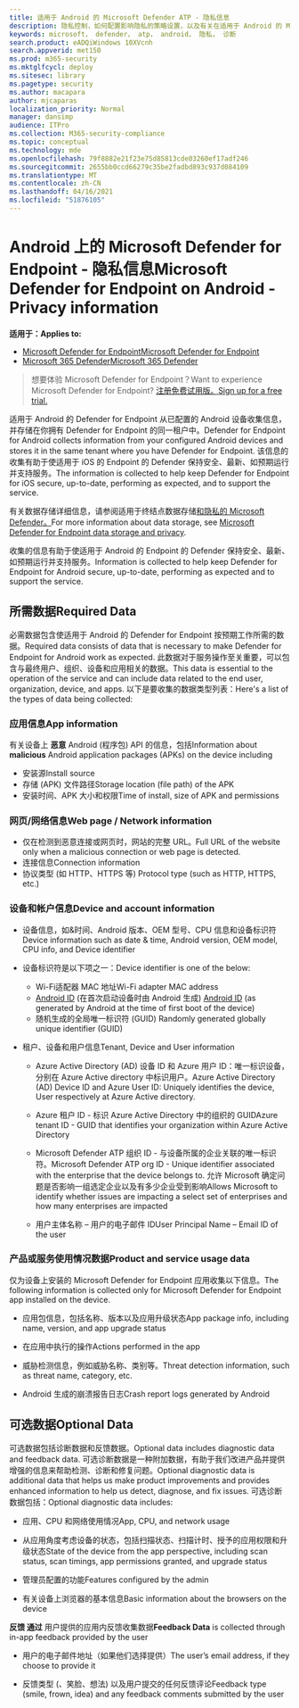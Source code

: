 ```yaml
---
title: 适用于 Android 的 Microsoft Defender ATP - 隐私信息
description: 隐私控制，如何配置影响隐私的策略设置，以及有关在适用于 Android 的 Microsoft Defender ATP 中收集的诊断数据的信息。
keywords: microsoft， defender， atp， android， 隐私， 诊断
search.product: eADQiWindows 10XVcnh
search.appverid: met150
ms.prod: m365-security
ms.mktglfcycl: deploy
ms.sitesec: library
ms.pagetype: security
ms.author: macapara
author: mjcaparas
localization_priority: Normal
manager: dansimp
audience: ITPro
ms.collection: M365-security-compliance
ms.topic: conceptual
ms.technology: mde
ms.openlocfilehash: 79f8882e21f23e75d85813cde03260ef17adf246
ms.sourcegitcommit: 2655bb0ccd66279c35be2fadbd893c937d084109
ms.translationtype: MT
ms.contentlocale: zh-CN
ms.lasthandoff: 04/16/2021
ms.locfileid: "51876105"
---
```

#  <a name="microsoft-defender-for-endpoint-on-android---privacy-information"></a><span data-ttu-id="fa014-104">Android 上的 Microsoft Defender for Endpoint - 隐私信息</span><span class="sxs-lookup"><span data-stu-id="fa014-104">Microsoft Defender for Endpoint on Android - Privacy information</span></span>

<span data-ttu-id="fa014-105">**适用于：**</span><span class="sxs-lookup"><span data-stu-id="fa014-105">**Applies to:**</span></span>
- [<span data-ttu-id="fa014-106">Microsoft Defender for Endpoint</span><span class="sxs-lookup"><span data-stu-id="fa014-106">Microsoft Defender for Endpoint</span></span>](https://go.microsoft.com/fwlink/p/?linkid=2154037)
- [<span data-ttu-id="fa014-107">Microsoft 365 Defender</span><span class="sxs-lookup"><span data-stu-id="fa014-107">Microsoft 365 Defender</span></span>](https://go.microsoft.com/fwlink/?linkid=2118804)

> <span data-ttu-id="fa014-108">想要体验 Microsoft Defender for Endpoint？</span><span class="sxs-lookup"><span data-stu-id="fa014-108">Want to experience Microsoft Defender for Endpoint?</span></span> [<span data-ttu-id="fa014-109">注册免费试用版。</span><span class="sxs-lookup"><span data-stu-id="fa014-109">Sign up for a free trial.</span></span>](https://www.microsoft.com/microsoft-365/windows/microsoft-defender-atp?ocid=docs-wdatp-exposedapis-abovefoldlink) 


<span data-ttu-id="fa014-110">适用于 Android 的 Defender for Endpoint 从已配置的 Android 设备收集信息，并存储在你拥有 Defender for Endpoint 的同一租户中。</span><span class="sxs-lookup"><span data-stu-id="fa014-110">Defender for Endpoint for Android collects information from your configured Android devices and stores it in the same tenant where you have Defender for Endpoint.</span></span> <span data-ttu-id="fa014-111">该信息的收集有助于使适用于 iOS 的 Endpoint 的 Defender 保持安全、最新、如预期运行并支持服务。</span><span class="sxs-lookup"><span data-stu-id="fa014-111">The information is collected to help keep Defender for Endpoint for iOS secure, up-to-date, performing as expected, and to support the service.</span></span>

<span data-ttu-id="fa014-112">有关数据存储详细信息，请参阅适用于终结点数据存储[和隐私的 Microsoft Defender。](data-storage-privacy.md)</span><span class="sxs-lookup"><span data-stu-id="fa014-112">For more information about data storage, see [Microsoft Defender for Endpoint data storage and privacy](data-storage-privacy.md).</span></span>

<span data-ttu-id="fa014-113">收集的信息有助于使适用于 Android 的 Endpoint 的 Defender 保持安全、最新、如预期运行并支持服务。</span><span class="sxs-lookup"><span data-stu-id="fa014-113">Information is collected to help keep Defender for Endpoint for Android secure, up-to-date, performing as expected and to support the service.</span></span>

## <a name="required-data"></a><span data-ttu-id="fa014-114">所需数据</span><span class="sxs-lookup"><span data-stu-id="fa014-114">Required Data</span></span> 

<span data-ttu-id="fa014-115">必需数据包含使适用于 Android 的 Defender for Endpoint 按预期工作所需的数据。</span><span class="sxs-lookup"><span data-stu-id="fa014-115">Required data consists of data that is necessary to make Defender for Endpoint for Android work as expected.</span></span> <span data-ttu-id="fa014-116">此数据对于服务操作至关重要，可以包含与最终用户、组织、设备和应用相关的数据。</span><span class="sxs-lookup"><span data-stu-id="fa014-116">This data is essential to the operation of the service and can include data related to the end user, organization, device, and apps.</span></span> <span data-ttu-id="fa014-117">以下是要收集的数据类型列表：</span><span class="sxs-lookup"><span data-stu-id="fa014-117">Here's a list of the types of data being collected:</span></span>

### <a name="app-information"></a><span data-ttu-id="fa014-118">应用信息</span><span class="sxs-lookup"><span data-stu-id="fa014-118">App information</span></span>

<span data-ttu-id="fa014-119">有关设备上 **恶意** Android (程序包) API 的信息，包括</span><span class="sxs-lookup"><span data-stu-id="fa014-119">Information about **malicious** Android application packages (APKs) on the device including</span></span>

-  <span data-ttu-id="fa014-120">安装源</span><span class="sxs-lookup"><span data-stu-id="fa014-120">Install source</span></span>
-  <span data-ttu-id="fa014-121">存储 (APK) 文件路径</span><span class="sxs-lookup"><span data-stu-id="fa014-121">Storage location (file path) of the APK</span></span>
-  <span data-ttu-id="fa014-122">安装时间、APK 大小和权限</span><span class="sxs-lookup"><span data-stu-id="fa014-122">Time of install, size of APK and permissions</span></span>

### <a name="web-page--network-information"></a><span data-ttu-id="fa014-123">网页/网络信息</span><span class="sxs-lookup"><span data-stu-id="fa014-123">Web page / Network information</span></span>

- <span data-ttu-id="fa014-124">仅在检测到恶意连接或网页时，网站的完整 URL。</span><span class="sxs-lookup"><span data-stu-id="fa014-124">Full URL of the website only when a malicious connection or web page is detected.</span></span>
- <span data-ttu-id="fa014-125">连接信息</span><span class="sxs-lookup"><span data-stu-id="fa014-125">Connection information</span></span>
- <span data-ttu-id="fa014-126">协议类型 (如 HTTP、HTTPS 等) </span><span class="sxs-lookup"><span data-stu-id="fa014-126">Protocol type (such as HTTP, HTTPS, etc.)</span></span>


### <a name="device-and-account-information"></a><span data-ttu-id="fa014-127">设备和帐户信息</span><span class="sxs-lookup"><span data-stu-id="fa014-127">Device and account information</span></span>

- <span data-ttu-id="fa014-128">设备信息，如&时间、Android 版本、OEM 型号、CPU 信息和设备标识符</span><span class="sxs-lookup"><span data-stu-id="fa014-128">Device information such as date & time, Android version, OEM model, CPU       info, and Device identifier</span></span>
- <span data-ttu-id="fa014-129">设备标识符是以下项之一：</span><span class="sxs-lookup"><span data-stu-id="fa014-129">Device identifier is one of the below:</span></span>
    - <span data-ttu-id="fa014-130">Wi-Fi适配器 MAC 地址</span><span class="sxs-lookup"><span data-stu-id="fa014-130">Wi-Fi adapter MAC address</span></span>
    - <span data-ttu-id="fa014-131">[Android ID](https://developer.android.com/reference/android/provider/Settings.Secure#ANDROID_ID) (在首次启动设备时由 Android 生成) </span><span class="sxs-lookup"><span data-stu-id="fa014-131">[Android       ID](https://developer.android.com/reference/android/provider/Settings.Secure#ANDROID_ID) (as generated by Android at the time of first boot of the device)</span></span>
    - <span data-ttu-id="fa014-132">随机生成的全局唯一标识符 (GUID) </span><span class="sxs-lookup"><span data-stu-id="fa014-132">Randomly generated globally unique identifier (GUID)</span></span>

- <span data-ttu-id="fa014-133">租户、设备和用户信息</span><span class="sxs-lookup"><span data-stu-id="fa014-133">Tenant, Device and User information</span></span>
    -   <span data-ttu-id="fa014-134">Azure Active Directory (AD) 设备 ID 和 Azure 用户 ID：唯一标识设备，分别在 Azure Active directory 中标识用户。</span><span class="sxs-lookup"><span data-stu-id="fa014-134">Azure Active Directory (AD) Device ID and Azure User ID: Uniquely     identifies the device, User respectively at Azure Active directory.</span></span>

    -   <span data-ttu-id="fa014-135">Azure 租户 ID - 标识 Azure Active Directory 中的组织的 GUID</span><span class="sxs-lookup"><span data-stu-id="fa014-135">Azure tenant ID - GUID that identifies your organization within     Azure Active Directory</span></span>

    -   <span data-ttu-id="fa014-136">Microsoft Defender ATP 组织 ID - 与设备所属的企业关联的唯一标识符。</span><span class="sxs-lookup"><span data-stu-id="fa014-136">Microsoft Defender ATP org ID - Unique identifier associated with the enterprise that the device belongs to.</span></span> <span data-ttu-id="fa014-137">允许 Microsoft 确定问题是否影响一组选定企业以及有多少企业受到影响</span><span class="sxs-lookup"><span data-stu-id="fa014-137">Allows Microsoft to identify whether issues are impacting a select set of enterprises and how many enterprises are impacted</span></span> 

    -   <span data-ttu-id="fa014-138">用户主体名称 – 用户的电子邮件 ID</span><span class="sxs-lookup"><span data-stu-id="fa014-138">User Principal Name – Email ID of the user</span></span>

### <a name="product-and-service-usage-data"></a><span data-ttu-id="fa014-139">产品或服务使用情况数据</span><span class="sxs-lookup"><span data-stu-id="fa014-139">Product and service usage data</span></span>

<span data-ttu-id="fa014-140">仅为设备上安装的 Microsoft Defender for Endpoint 应用收集以下信息。</span><span class="sxs-lookup"><span data-stu-id="fa014-140">The following information is collected only for Microsoft Defender for Endpoint app installed on the device.</span></span> 

-   <span data-ttu-id="fa014-141">应用包信息，包括名称、版本以及应用升级状态</span><span class="sxs-lookup"><span data-stu-id="fa014-141">App package info, including name, version, and app upgrade status</span></span>

-   <span data-ttu-id="fa014-142">在应用中执行的操作</span><span class="sxs-lookup"><span data-stu-id="fa014-142">Actions performed in the app</span></span>

-   <span data-ttu-id="fa014-143">威胁检测信息，例如威胁名称、类别等。</span><span class="sxs-lookup"><span data-stu-id="fa014-143">Threat detection information, such as threat name, category, etc.</span></span>

-   <span data-ttu-id="fa014-144">Android 生成的崩溃报告日志</span><span class="sxs-lookup"><span data-stu-id="fa014-144">Crash report logs generated by Android</span></span>

## <a name="optional-data"></a><span data-ttu-id="fa014-145">可选数据</span><span class="sxs-lookup"><span data-stu-id="fa014-145">Optional Data</span></span>

<span data-ttu-id="fa014-146">可选数据包括诊断数据和反馈数据。</span><span class="sxs-lookup"><span data-stu-id="fa014-146">Optional data includes diagnostic data and feedback data.</span></span> <span data-ttu-id="fa014-147">可选诊断数据是一种附加数据，有助于我们改进产品并提供增强的信息来帮助检测、诊断和修复问题。</span><span class="sxs-lookup"><span data-stu-id="fa014-147">Optional diagnostic data is additional data that helps us make product improvements and provides enhanced information to help us detect, diagnose, and fix issues.</span></span> <span data-ttu-id="fa014-148">可选诊断数据包括：</span><span class="sxs-lookup"><span data-stu-id="fa014-148">Optional diagnostic data includes:</span></span>

-   <span data-ttu-id="fa014-149">应用、CPU 和网络使用情况</span><span class="sxs-lookup"><span data-stu-id="fa014-149">App, CPU, and network usage</span></span>

-   <span data-ttu-id="fa014-150">从应用角度考虑设备的状态，包括扫描状态、扫描计时、授予的应用权限和升级状态</span><span class="sxs-lookup"><span data-stu-id="fa014-150">State of the device from the app perspective, including scan status, scan timings, app permissions granted, and upgrade status</span></span>

-   <span data-ttu-id="fa014-151">管理员配置的功能</span><span class="sxs-lookup"><span data-stu-id="fa014-151">Features configured by the admin</span></span>

-   <span data-ttu-id="fa014-152">有关设备上浏览器的基本信息</span><span class="sxs-lookup"><span data-stu-id="fa014-152">Basic information about the browsers on the device</span></span>

<span data-ttu-id="fa014-153">**反馈 通过** 用户提供的应用内反馈收集数据</span><span class="sxs-lookup"><span data-stu-id="fa014-153">**Feedback Data** is collected through in-app feedback provided by the user</span></span>

-   <span data-ttu-id="fa014-154">用户的电子邮件地址（如果他们选择提供）</span><span class="sxs-lookup"><span data-stu-id="fa014-154">The user’s email address, if they choose to provide it</span></span>

-   <span data-ttu-id="fa014-155">反馈类型 (、笑脸、想法) 以及用户提交的任何反馈评论</span><span class="sxs-lookup"><span data-stu-id="fa014-155">Feedback type (smile, frown, idea) and any feedback comments submitted by the user</span></span>
